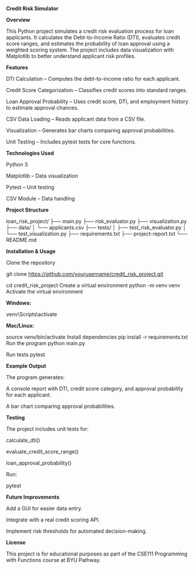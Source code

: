 **Credit Risk Simulator**

**Overview**

This Python project simulates a credit risk evaluation process for loan applicants.
It calculates the Debt-to-Income Ratio (DTI), evaluates credit score ranges, and estimates the probability of loan approval using a weighted scoring system.
The project includes data visualization with Matplotlib to better understand applicant risk profiles.

**Features**

DTI Calculation – Computes the debt-to-income ratio for each applicant.

Credit Score Categorization – Classifies credit scores into standard ranges.

Loan Approval Probability – Uses credit score, DTI, and employment history to estimate approval chances.

CSV Data Loading – Reads applicant data from a CSV file.

Visualization – Generates bar charts comparing approval probabilities.

Unit Testing – Includes pytest tests for core functions.

**Technologies Used**

Python 3

Matplotlib – Data visualization

Pytest – Unit testing

CSV Module – Data handling

**Project Structure**

loan_risk_project/
├── main.py
├── risk_evaluator.py
├── visualization.py
├── data/
│   └── applicants.csv
├── tests/
│   ├── test_risk_evaluator.py
│   └── test_visualization.py
├── requirements.txt
├── project-report.txt
└── README.md

**Installation & Usage**

Clone the repository

git clone https://github.com/yourusername/credit_risk_project.git

cd credit_risk_project
Create a virtual environment
python -m venv venv
Activate the virtual environment

**Windows:**

venv\Scripts\activate

**Mac/Linux:**

source venv/bin/activate
Install dependencies
pip install -r requirements.txt
Run the program
python main.py

Run tests
pytest

**Example Output**

The program generates:

A console report with DTI, credit score category, and approval probability for each applicant.

A bar chart comparing approval probabilities.

**Testing**

The project includes unit tests for:

calculate_dti()

evaluate_credit_score_range()

loan_approval_probability()

Run:

pytest

**Future Improvements**

Add a GUI for easier data entry.

Integrate with a real credit scoring API.

Implement risk thresholds for automated decision-making.

**License**

This project is for educational purposes as part of the CSE111 Programming with Functions course at BYU Pathway.
